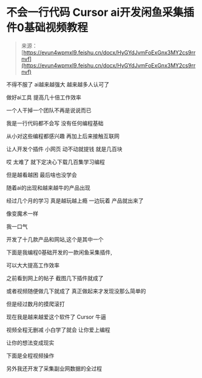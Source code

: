# 不会一行代码 Cursor ai开发闲鱼采集插件0基础视频教程

> 来源：[https://evun4wpmxl9.feishu.cn/docx/HyGYdJvmFoExGnx3MY2cs9rrnvf](https://evun4wpmxl9.feishu.cn/docx/HyGYdJvmFoExGnx3MY2cs9rrnvf)

不得不服了 ai越来越强大 越来越多人认可了

做好ai工具 提高几十倍工作效率

一个人干掉一个团队不再是说说而已

我是一行代码都不会写 没有任何编程基础

从小对这些编程都感兴趣 再加上后来接触互联网

让人开发个插件 小网页 动不动就提钱 就是几百块

哎 太难了 就下定决心下载几百集学习编程

但是越看越困 最后啥也没学会

随着ai的出现和越来越牛的产品出现

经过几个月的学习 真是越玩越上瘾 一边玩着 产品就出来了

像变魔术一样

我一口气

开发了十几款产品和网站,这个是其中一个

下面是我编程0基础开发的一款闲鱼采集插件,

可以大大提高工作效率

之前看到网上的帖子 截图几下插件就成了

或者视频随便做几下就成了 真正做起来才发现没那么简单的

但是经过数月的摸爬滚打

现在我是越来越爱这个软件了 Cursor 牛逼

视频全程无删减 小白学了就会 让你爱上编程

让你的想法变成现实

下面是全程视频操作

另外我还开发了采集副业网数据的全过程